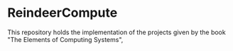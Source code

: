 ReindeerCompute
===============

This repository holds the implementation of the projects given by the book "The Elements of Computing Systems",